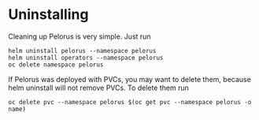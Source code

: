 # Uninstalling

Cleaning up Pelorus is very simple. Just run

```
helm uninstall pelorus --namespace pelorus
helm uninstall operators --namespace pelorus
oc delete namespace pelorus
```

If Pelorus was deployed with PVCs, you may want to delete them, because helm uninstall will not remove PVCs. To delete them run
```
oc delete pvc --namespace pelorus $(oc get pvc --namespace pelorus -o name)
```
